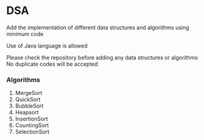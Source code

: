 # DSA
Add the implementation of different data structures and algorithms using minimum code

Use of Java language is allowed


Please check the repository before adding any data structures or algorithms
No duplicate codes will be accepted

### Algorithms
1) MergeSort
2) QuickSort
3) BubbleSort
4) Heapsort
5) InsertionSort
6) CountingSort
7) SelectionSort